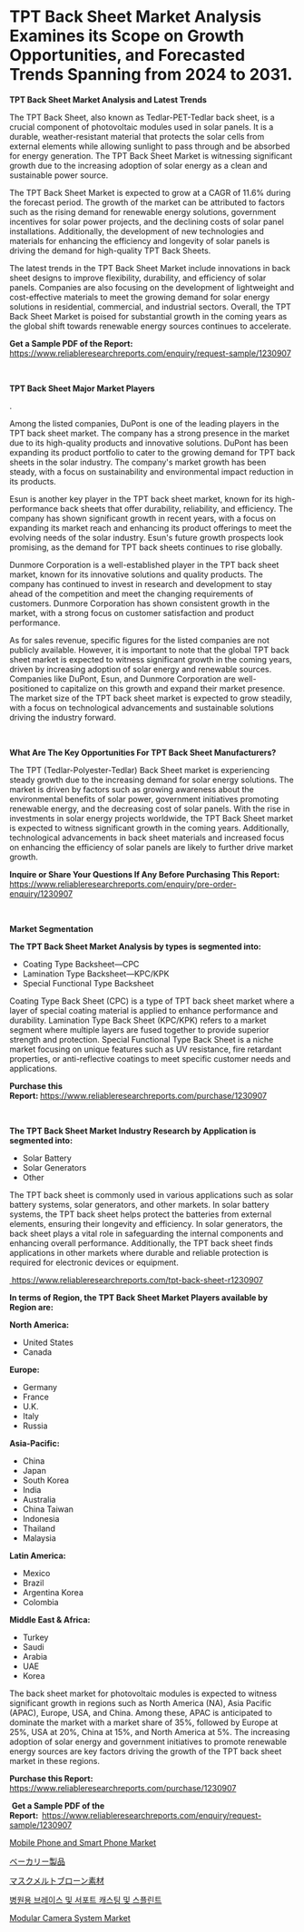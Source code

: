 <p><h1>TPT Back Sheet Market Analysis Examines its Scope on Growth Opportunities, and Forecasted Trends Spanning from 2024 to 2031.</h1></p><p><strong>TPT Back Sheet Market Analysis and Latest Trends</strong></p>
<p><p>The TPT Back Sheet, also known as Tedlar-PET-Tedlar back sheet, is a crucial component of photovoltaic modules used in solar panels. It is a durable, weather-resistant material that protects the solar cells from external elements while allowing sunlight to pass through and be absorbed for energy generation. The TPT Back Sheet Market is witnessing significant growth due to the increasing adoption of solar energy as a clean and sustainable power source. </p><p>The TPT Back Sheet Market is expected to grow at a CAGR of 11.6% during the forecast period. The growth of the market can be attributed to factors such as the rising demand for renewable energy solutions, government incentives for solar power projects, and the declining costs of solar panel installations. Additionally, the development of new technologies and materials for enhancing the efficiency and longevity of solar panels is driving the demand for high-quality TPT Back Sheets.</p><p>The latest trends in the TPT Back Sheet Market include innovations in back sheet designs to improve flexibility, durability, and efficiency of solar panels. Companies are also focusing on the development of lightweight and cost-effective materials to meet the growing demand for solar energy solutions in residential, commercial, and industrial sectors. Overall, the TPT Back Sheet Market is poised for substantial growth in the coming years as the global shift towards renewable energy sources continues to accelerate.</p></p>
<p><strong>Get a Sample PDF of the Report:&nbsp;</strong> <a href="https://www.reliableresearchreports.com/enquiry/request-sample/1230907">https://www.reliableresearchreports.com/enquiry/request-sample/1230907</a></p>
<p>&nbsp;</p>
<p><strong>TPT Back Sheet Major Market Players</strong></p>
<p><p>.</p><p>Among the listed companies, DuPont is one of the leading players in the TPT back sheet market. The company has a strong presence in the market due to its high-quality products and innovative solutions. DuPont has been expanding its product portfolio to cater to the growing demand for TPT back sheets in the solar industry. The company's market growth has been steady, with a focus on sustainability and environmental impact reduction in its products.</p><p>Esun is another key player in the TPT back sheet market, known for its high-performance back sheets that offer durability, reliability, and efficiency. The company has shown significant growth in recent years, with a focus on expanding its market reach and enhancing its product offerings to meet the evolving needs of the solar industry. Esun's future growth prospects look promising, as the demand for TPT back sheets continues to rise globally.</p><p>Dunmore Corporation is a well-established player in the TPT back sheet market, known for its innovative solutions and quality products. The company has continued to invest in research and development to stay ahead of the competition and meet the changing requirements of customers. Dunmore Corporation has shown consistent growth in the market, with a strong focus on customer satisfaction and product performance.</p><p>As for sales revenue, specific figures for the listed companies are not publicly available. However, it is important to note that the global TPT back sheet market is expected to witness significant growth in the coming years, driven by increasing adoption of solar energy and renewable sources. Companies like DuPont, Esun, and Dunmore Corporation are well-positioned to capitalize on this growth and expand their market presence. The market size of the TPT back sheet market is expected to grow steadily, with a focus on technological advancements and sustainable solutions driving the industry forward.</p></p>
<p>&nbsp;</p>
<p><strong>What Are The Key Opportunities For TPT Back Sheet Manufacturers?</strong></p>
<p><p>The TPT (Tedlar-Polyester-Tedlar) Back Sheet market is experiencing steady growth due to the increasing demand for solar energy solutions. The market is driven by factors such as growing awareness about the environmental benefits of solar power, government initiatives promoting renewable energy, and the decreasing cost of solar panels. With the rise in investments in solar energy projects worldwide, the TPT Back Sheet market is expected to witness significant growth in the coming years. Additionally, technological advancements in back sheet materials and increased focus on enhancing the efficiency of solar panels are likely to further drive market growth.</p></p>
<p><strong>Inquire or Share Your Questions If Any Before Purchasing This Report:</strong> <a href="https://www.reliableresearchreports.com/enquiry/pre-order-enquiry/1230907">https://www.reliableresearchreports.com/enquiry/pre-order-enquiry/1230907</a></p>
<p>&nbsp;</p>
<p><strong>Market Segmentation</strong></p>
<p><strong>The TPT Back Sheet Market Analysis by types is segmented into:</strong></p>
<p><ul><li>Coating Type Backsheet—CPC</li><li>Lamination Type Backsheet—KPC/KPK</li><li>Special Functional Type Backsheet</li></ul></p>
<p><p>Coating Type Back Sheet (CPC) is a type of TPT back sheet market where a layer of special coating material is applied to enhance performance and durability. Lamination Type Back Sheet (KPC/KPK) refers to a market segment where multiple layers are fused together to provide superior strength and protection. Special Functional Type Back Sheet is a niche market focusing on unique features such as UV resistance, fire retardant properties, or anti-reflective coatings to meet specific customer needs and applications.</p></p>
<p><strong>Purchase this Report:&nbsp;</strong><a href="https://www.reliableresearchreports.com/purchase/1230907">https://www.reliableresearchreports.com/purchase/1230907</a></p>
<p>&nbsp;</p>
<p><strong>The TPT Back Sheet Market Industry Research by Application is segmented into:</strong></p>
<p><ul><li>Solar Battery</li><li>Solar Generators</li><li>Other</li></ul></p>
<p><p>The TPT back sheet is commonly used in various applications such as solar battery systems, solar generators, and other markets. In solar battery systems, the TPT back sheet helps protect the batteries from external elements, ensuring their longevity and efficiency. In solar generators, the back sheet plays a vital role in safeguarding the internal components and enhancing overall performance. Additionally, the TPT back sheet finds applications in other markets where durable and reliable protection is required for electronic devices or equipment.</p></p>
<p><a href="https://www.reliableresearchreports.com/tpt-back-sheet-r1230907">&nbsp;https://www.reliableresearchreports.com/tpt-back-sheet-r1230907</a></p>
<p><strong>In terms of Region, the TPT Back Sheet Market Players available by Region are:</strong></p>
<p>
    <p> <strong> North America: </strong>
        <ul>
            <li>United States</li>
            <li>Canada</li>
        </ul>
        </p> 
    <p> <strong> Europe: </strong>
        <ul>
            <li>Germany</li>
            <li>France</li>
            <li>U.K.</li>
            <li>Italy</li>
            <li>Russia</li>
        </ul>
        </p> 
    <p> <strong> Asia-Pacific: </strong>
        <ul>
            <li>China</li>
            <li>Japan</li>
            <li>South Korea</li>
            <li>India</li>
            <li>Australia</li>
            <li>China Taiwan</li>
            <li>Indonesia</li>
            <li>Thailand</li>
            <li>Malaysia</li>
        </ul>
        </p> 
    <p> <strong> Latin America: </strong>
        <ul>
            <li>Mexico</li>
            <li>Brazil</li>
            <li>Argentina Korea</li>
            <li>Colombia</li>
        </ul>
        </p> 
    <p> <strong> Middle East & Africa: </strong>
        <ul>
            <li>Turkey</li>
            <li>Saudi</li>
            <li>Arabia</li>
            <li>UAE</li>
            <li>Korea</li>
        </ul>
    </p>
    </p>
<p><p>The back sheet market for photovoltaic modules is expected to witness significant growth in regions such as North America (NA), Asia Pacific (APAC), Europe, USA, and China. Among these, APAC is anticipated to dominate the market with a market share of 35%, followed by Europe at 25%, USA at 20%, China at 15%, and North America at 5%. The increasing adoption of solar energy and government initiatives to promote renewable energy sources are key factors driving the growth of the TPT back sheet market in these regions.</p></p>
<p><strong>Purchase this Report: </strong><a href="https://www.reliableresearchreports.com/purchase/1230907">https://www.reliableresearchreports.com/purchase/1230907</a></p>
<p>&nbsp;<strong>Get a Sample PDF of the Report:&nbsp;&nbsp;</strong><a href="https://www.reliableresearchreports.com/enquiry/request-sample/1230907">https://www.reliableresearchreports.com/enquiry/request-sample/1230907</a></p>
<p><strong></strong></p>
<p><p><a href="https://github.com/ChiragRP21/Market-Research-Report-List-5/blob/main/mobile-phone-and-smart-phone-market.md">Mobile Phone and Smart Phone Market</a></p><p><a href="https://github.com/KaliMetz2023/Market-Research-Report-List-1/blob/main/5525978149564.md">ベーカリー製品</a></p><p><a href="https://github.com/oqoeusbvpadwjs08/Market-Research-Report-List-2/blob/main/4443781149565.md">マスクメルトブローン素材</a></p><p><a href="https://github.com/Howaoole34545/Market-Research-Report-List-2/blob/main/1313733159277.md">병원용 브레이스 및 서포트 캐스팅 및 스플린트</a></p><p><a href="https://github.com/cecuraprangm/Market-Research-Report-List-3/blob/main/modular-camera-system-market.md">Modular Camera System Market</a></p></p>